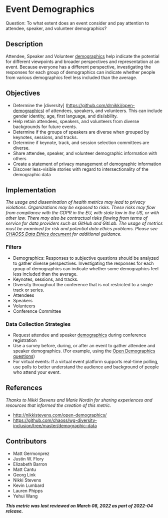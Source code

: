 # Event Demographics

Question: To what extent does an event consider and pay attention to attendee, speaker, and volunteer demographics?

## Description

Attendee, Speaker and Volunteer [demographics](https://github.com/drnikki/open-demographics) help indicate the potential for different viewpoints and broader perspectives and representation at an event. Because everyone has a different perspective, investigating the responses for each group of demographics can indicate whether people from various demographics feel less included than the average.

## Objectives

- Determine the [diversity] (https://github.com/drnikki/open-demographics) of attendees, speakers, and volunteers. This can include gender identity, age, first language, and dis/ability. 
- Help retain attendees, speakers, and volunteers from diverse backgrounds for future events.
- Determine if the groups of speakers are diverse when grouped by keynotes, sessions, and tracks.
- Determine if keynote, track, and session selection committees are diverse.
- Share attendee, speaker, and volunteer demographic information with others 
- Create a statement of privacy management of demographic information 
- Discover less-visible stories with regard to intersectionality of the demographic data

## Implementation
*The usage and dissemination of health metrics may lead to privacy violations. Organizations may be exposed to risks. These risks may flow from compliance with the GDPR in the EU, with state law in the US, or with other law. There may also be contractual risks flowing from terms of service for data providers such as GitHub and GitLab. The usage of metrics must be examined for risk and potential data ethics problems. Please see [CHAOSS Data Ethics document](https://github.com/chaoss/community/blob/main/data-use-statement.md) for additional guidance.*

### Filters

- Demographics: Responses to subjective questions should be analyzed to gather diverse perspectives. Investigating the responses for each group of demographics can indicate whether some demographics feel less included than the average.
- Keynotes, sessions, and tracks.
- Diversity throughout the conference that is not restricted to a single track or series.
- Attendees
- Speakers
- Volunteers
- Conference Committee

### Data Collection Strategies

- Request attendee and speaker [demographics](http://nikkistevens.com/open-demographics/) during conference registration
- Use a survey before, during, or after an event to gather attendee and speaker demographics. (For example, using the [Open Demographics questions](http://nikkistevens.com/open-demographics/))
- For virtual events: If a virtual event platform supports real-time polling, use polls to better understand the audience and background of people who attend your event.
 
## References

*Thanks to Nikki Stevens and Marie Nordin for sharing experiences and resources that informed the creation of this metric.*

- http://nikkistevens.com/open-demographics/
- https://github.com/chaoss/wg-diversity-inclusion/tree/master/demographic-data

## Contributors
- Matt Germonprez
- Justin W. Flory
- Elizabeth Barron 
- Matt Cantu 
- Georg Link 
- Nikki Stevens
- Kevin Lumbard
- Lauren Phipps
- Yehui Wang

***This metric was last reviewed on March 08, 2022 as part of 2022-04 release.***
